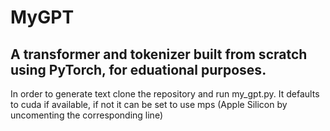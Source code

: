 # MyGPT
## A transformer and tokenizer built from scratch using PyTorch, for eduational purposes.

In order to generate text clone the repository and run my_gpt.py. It defaults to cuda if available, if not it can be set to use mps (Apple Silicon by uncomenting the corresponding line)
